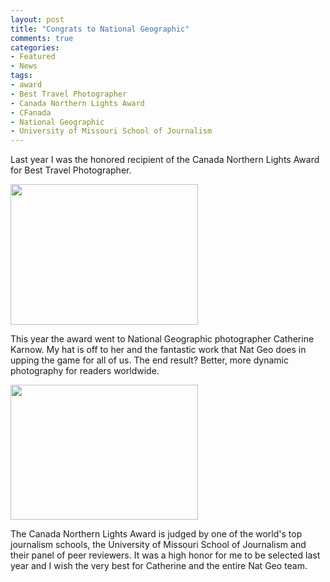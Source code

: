 ```yaml
---
layout: post
title: "Congrats to National Geographic"
comments: true
categories:
- Featured
- News
tags:
- award
- Best Travel Photographer
- Canada Northern Lights Award
- CFanada
- National Geographic
- University of Missouri School of Journalism
---
```

Last year I was the honored recipient of the Canada Northern Lights Award for Best Travel Photographer.

<a href="http://blog.lesterpickerphoto.com/wp-content/uploads/2013/04/Northern-Lights-Award-4-of-4-300x225.jpg"><img class="size-full wp-image-2707" title="Northern-Lights-Award-4-of-4-300x225" src="http://blog.lesterpickerphoto.com/wp-content/uploads/2013/04/Northern-Lights-Award-4-of-4-300x225.jpg" alt="" width="300" height="225"></a>

This year the award went to National Geographic photographer Catherine Karnow. My hat is off to her and the fantastic work that Nat Geo does in upping the game for all of us. The end result? Better, more dynamic photography for readers worldwide.

<a href="http://blog.lesterpickerphoto.com/wp-content/uploads/2013/04/gallery.jpg"><img class="size-medium wp-image-2706" title="gallery" src="http://blog.lesterpickerphoto.com/wp-content/uploads/2013/04/gallery-300x216.jpg" alt="" width="300" height="216"></a>

The Canada Northern Lights Award is judged by one of the world's top journalism schools, the University of Missouri School of Journalism and their panel of peer reviewers. It was a high honor for me to be selected last year and I wish the very best for Catherine and the entire Nat Geo team.

 